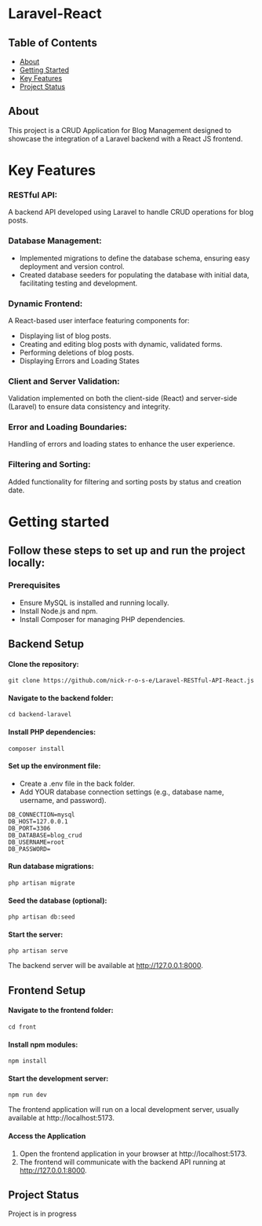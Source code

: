 # Laravel-React


## Table of Contents
* [About](#about)
* [Getting Started](#getting-started)
* [Key Features](#key-faetures)
* [Project Status](#project-status)

## About

This project is a CRUD Application for Blog Management designed to showcase the integration of a Laravel backend with a React JS frontend.

# Key Features

### RESTful API: 
A backend API developed using Laravel to handle CRUD operations for blog posts.
### Database Management:
- Implemented migrations to define the database schema, ensuring easy deployment and version control.
- Created database seeders for populating the database with initial data, facilitating testing and development.
### Dynamic Frontend: 
A React-based user interface featuring components for:
- Displaying list of blog posts.
- Creating and editing blog posts with dynamic, validated forms.
- Performing deletions of blog posts.
- Displaying Errors and Loading States
### Client and Server Validation:
Validation implemented on both the client-side (React) and server-side (Laravel) to ensure data consistency and integrity.
### Error and Loading Boundaries: 
Handling of errors and loading states to enhance the user experience.
### Filtering and Sorting: 
Added functionality for filtering and sorting posts by status and creation date.

# Getting started

## Follow these steps to set up and run the project locally:

### Prerequisites
- Ensure MySQL is installed and running locally.
- Install Node.js and npm.
- Install Composer for managing PHP dependencies.

## Backend Setup
#### Clone the repository:
```
git clone https://github.com/nick-r-o-s-e/Laravel-RESTful-API-React.js
```
#### Navigate to the backend folder:
```
cd backend-laravel  
```

#### Install PHP dependencies:
```
composer install  
```

#### Set up the environment file:
- Create a .env file in the back folder.
- Add YOUR database connection settings (e.g., database name, username, and password).
```
DB_CONNECTION=mysql
DB_HOST=127.0.0.1
DB_PORT=3306
DB_DATABASE=blog_crud
DB_USERNAME=root
DB_PASSWORD=
```
#### Run database migrations:
```
php artisan migrate  
```

#### Seed the database (optional):
```
php artisan db:seed  
```

#### Start the server:
```
php artisan serve  
```

The backend server will be available at http://127.0.0.1:8000.

## Frontend Setup
#### Navigate to the frontend folder:
```
cd front  
```

#### Install npm modules:
```
npm install  
```

#### Start the development server:
```
npm run dev  
```
The frontend application will run on a local development server, usually available at http://localhost:5173.

#### Access the Application
 1. Open the frontend application in your browser at http://localhost:5173.
 2. The frontend will communicate with the backend API running at http://127.0.0.1:8000.


## Project Status
Project is in progress


